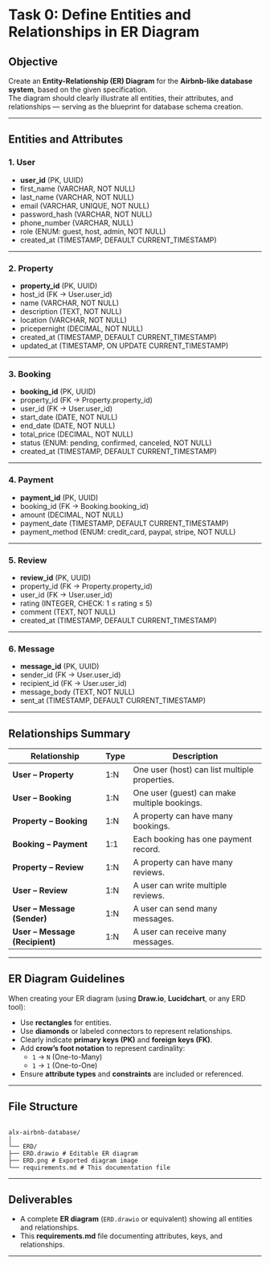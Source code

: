 # Task 0: Define Entities and Relationships in ER Diagram

## Objective

Create an **Entity-Relationship (ER) Diagram** for the **Airbnb-like database system**, based on the given specification.  
The diagram should clearly illustrate all entities, their attributes, and relationships — serving as the blueprint for database schema creation.

---

## Entities and Attributes

### 1. User

- **user_id** (PK, UUID)
- first_name (VARCHAR, NOT NULL)
- last_name (VARCHAR, NOT NULL)
- email (VARCHAR, UNIQUE, NOT NULL)
- password_hash (VARCHAR, NOT NULL)
- phone_number (VARCHAR, NULL)
- role (ENUM: guest, host, admin, NOT NULL)
- created_at (TIMESTAMP, DEFAULT CURRENT_TIMESTAMP)

---

### 2. Property

- **property_id** (PK, UUID)
- host_id (FK → User.user_id)
- name (VARCHAR, NOT NULL)
- description (TEXT, NOT NULL)
- location (VARCHAR, NOT NULL)
- pricepernight (DECIMAL, NOT NULL)
- created_at (TIMESTAMP, DEFAULT CURRENT_TIMESTAMP)
- updated_at (TIMESTAMP, ON UPDATE CURRENT_TIMESTAMP)

---

### 3. Booking

- **booking_id** (PK, UUID)
- property_id (FK → Property.property_id)
- user_id (FK → User.user_id)
- start_date (DATE, NOT NULL)
- end_date (DATE, NOT NULL)
- total_price (DECIMAL, NOT NULL)
- status (ENUM: pending, confirmed, canceled, NOT NULL)
- created_at (TIMESTAMP, DEFAULT CURRENT_TIMESTAMP)

---

### 4. Payment

- **payment_id** (PK, UUID)
- booking_id (FK → Booking.booking_id)
- amount (DECIMAL, NOT NULL)
- payment_date (TIMESTAMP, DEFAULT CURRENT_TIMESTAMP)
- payment_method (ENUM: credit_card, paypal, stripe, NOT NULL)

---

### 5. Review

- **review_id** (PK, UUID)
- property_id (FK → Property.property_id)
- user_id (FK → User.user_id)
- rating (INTEGER, CHECK: 1 ≤ rating ≤ 5)
- comment (TEXT, NOT NULL)
- created_at (TIMESTAMP, DEFAULT CURRENT_TIMESTAMP)

---

### 6. Message

- **message_id** (PK, UUID)
- sender_id (FK → User.user_id)
- recipient_id (FK → User.user_id)
- message_body (TEXT, NOT NULL)
- sent_at (TIMESTAMP, DEFAULT CURRENT_TIMESTAMP)

---

## Relationships Summary

| Relationship                   | Type | Description                                   |
| ------------------------------ | ---- | --------------------------------------------- |
| **User – Property**            | 1:N  | One user (host) can list multiple properties. |
| **User – Booking**             | 1:N  | One user (guest) can make multiple bookings.  |
| **Property – Booking**         | 1:N  | A property can have many bookings.            |
| **Booking – Payment**          | 1:1  | Each booking has one payment record.          |
| **Property – Review**          | 1:N  | A property can have many reviews.             |
| **User – Review**              | 1:N  | A user can write multiple reviews.            |
| **User – Message (Sender)**    | 1:N  | A user can send many messages.                |
| **User – Message (Recipient)** | 1:N  | A user can receive many messages.             |

---

## ER Diagram Guidelines

When creating your ER diagram (using **Draw.io**, **Lucidchart**, or any ERD tool):

- Use **rectangles** for entities.
- Use **diamonds** or labeled connectors to represent relationships.
- Clearly indicate **primary keys (PK)** and **foreign keys (FK)**.
- Add **crow’s foot notation** to represent cardinality:
  - `1` → `N` (One-to-Many)
  - `1` → `1` (One-to-One)
- Ensure **attribute types** and **constraints** are included or referenced.

---

## File Structure

```

alx-airbnb-database/
│
└── ERD/
├── ERD.drawio # Editable ER diagram
├── ERD.png # Exported diagram image
└── requirements.md # This documentation file

```

---

## Deliverables

- A complete **ER diagram** (`ERD.drawio` or equivalent) showing all entities and relationships.
- This **requirements.md** file documenting attributes, keys, and relationships.

---

```

```

